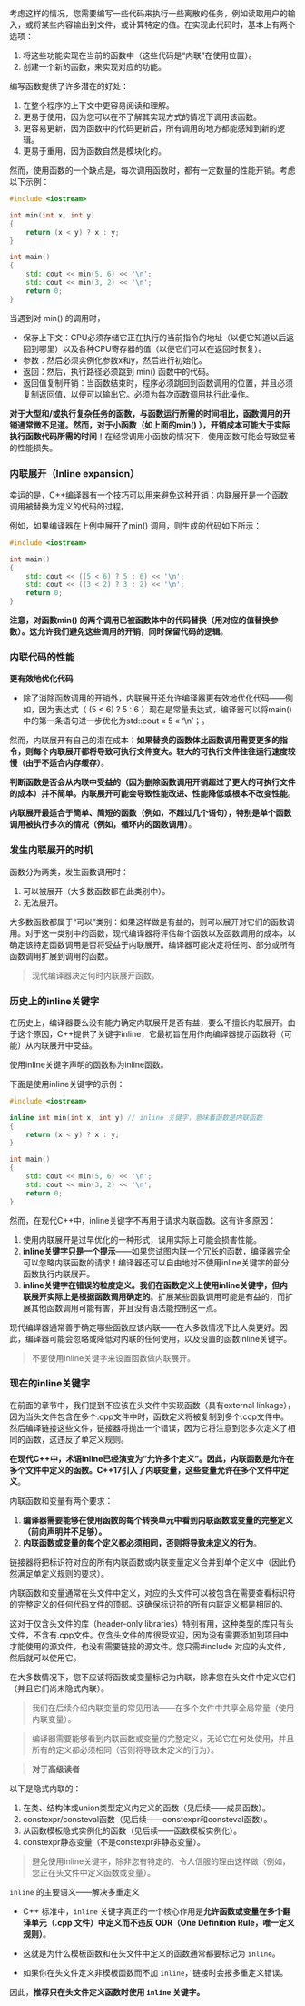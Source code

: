 考虑这样的情况，您需要编写一些代码来执行一些离散的任务，例如读取用户的输入，或将某些内容输出到文件，或计算特定的值。在实现此代码时，基本上有两个选项：

1. 将这些功能实现在当前的函数中（这些代码是“内联”在使用位置）。
2. 创建一个新的函数，来实现对应的功能。

编写函数提供了许多潜在的好处：

1. 在整个程序的上下文中更容易阅读和理解。
2. 更易于使用，因为您可以在不了解其实现方式的情况下调用该函数。
3. 更容易更新，因为函数中的代码更新后，所有调用的地方都能感知到新的逻辑。
4. 更易于重用，因为函数自然是模块化的。

然而，使用函数的一个缺点是，每次调用函数时，都有一定数量的性能开销。考虑以下示例：

```C++
#include <iostream>

int min(int x, int y)
{
    return (x < y) ? x : y;
}

int main()
{
    std::cout << min(5, 6) << '\n';
    std::cout << min(3, 2) << '\n';
    return 0;
}
```

当遇到对 min() 的调用时，
- 保存上下文：CPU必须存储它正在执行的当前指令的地址（以便它知道以后返回到哪里）以及各种CPU寄存器的值（以便它们可以在返回时恢复）。
- 参数：然后必须实例化参数x和y，然后进行初始化。
- 返回：然后，执行路径必须跳到 min() 函数中的代码。
- 返回值复制开销：当函数结束时，程序必须跳回到函数调用的位置，并且必须复制返回值，以便可以输出它。必须为每次函数调用执行此操作。

**对于大型和/或执行复杂任务的函数，与函数运行所需的时间相比，函数调用的开销通常微不足道。然而，对于小函数（如上面的min() ），开销成本可能大于实际执行函数代码所需的时间**！在经常调用小函数的情况下，使用函数可能会导致显著的性能损失。

### 内联展开（Inline expansion）

幸运的是，C++编译器有一个技巧可以用来避免这种开销：内联展开是一个函数调用被替换为定义的代码的过程。

例如，如果编译器在上例中展开了min() 调用，则生成的代码如下所示：

```C++
#include <iostream>

int main()
{
    std::cout << ((5 < 6) ? 5 : 6) << '\n';
    std::cout << ((3 < 2) ? 3 : 2) << '\n';
    return 0;
}
```

**注意，对函数min() 的两个调用已被函数体中的代码替换（用对应的值替换参数）。这允许我们避免这些调用的开销，同时保留代码的逻辑**。

### 内联代码的性能

**更有效地优化代码**
- 除了消除函数调用的开销外，内联展开还允许编译器更有效地优化代码——例如，因为表达式（ (5 < 6) ? 5 : 6 ）现在是常量表达式，编译器可以将main() 中的第一条语句进一步优化为std::cout « 5 « ‘\n’；。

然而，内联展开有自己的潜在成本：**如果替换的函数体比函数调用需要更多的指令，则每个内联展开都将导致可执行文件变大。较大的可执行文件往往运行速度较慢（由于不适合内存缓存）**。

**判断函数是否会从内联中受益的（因为删除函数调用开销超过了更大的可执行文件的成本）并不简单。内联展开可能会导致性能改进、性能降低或根本不改变性能**。

**内联展开最适合于简单、简短的函数（例如，不超过几个语句），特别是单个函数调用被执行多次的情况（例如，循环内的函数调用）**。

### 发生内联展开的时机

函数分为两类，发生函数调用时：

1. 可以被展开（大多数函数都在此类别中）。
2. 无法展开。

大多数函数都属于“可以”类别：如果这样做是有益的，则可以展开对它们的函数调用。对于这一类别中的函数，现代编译器将评估每个函数以及函数调用的成本，以确定该特定函数调用是否将受益于内联展开。编译器可能决定将任何、部分或所有函数调用扩展到调用的函数。

>现代编译器决定何时内联展开函数。


### 历史上的inline关键字
在历史上，编译器要么没有能力确定内联展开是否有益，要么不擅长内联展开。由于这个原因，C++提供了关键字inline，它最初旨在用作向编译器提示函数将（可能）从内联展开中受益。

使用inline关键字声明的函数称为inline函数。

下面是使用inline关键字的示例：


```C++
#include <iostream>

inline int min(int x, int y) // inline 关键字，意味着函数是内联函数
{
    return (x < y) ? x : y;
}

int main()
{
    std::cout << min(5, 6) << '\n';
    std::cout << min(3, 2) << '\n';
    return 0;
}
```

然而，在现代C++中，inline关键字不再用于请求内联函数。这有许多原因：

1. 使用内联展开是过早优化的一种形式，误用实际上可能会损害性能。
2. **inline关键字只是一个提示**——如果您试图内联一个冗长的函数，编译器完全可以忽略内联函数的请求！编译器还可以自由地对不使用inline关键字的部分函数执行内联展开。
3. **inline关键字在错误的粒度定义。我们在函数定义上使用inline关键字，但内联展开实际上是根据函数调用确定的**。扩展某些函数调用可能是有益的，而扩展其他函数调用可能有害，并且没有语法能控制这一点。

现代编译器通常善于确定哪些函数应该内联——在大多数情况下比人类更好。因此，编译器可能会忽略或降低对内联的任何使用，以及设置的函数inline关键字。


>不要使用inline关键字来设置函数做内联展开。

### 现在的inline关键字

在前面的章节中，我们提到不应该在头文件中实现函数（具有external linkage），因为当头文件包含在多个.cpp文件中时，函数定义将被复制到多个.ccp文件中。然后编译链接这些文件，链接器将抛出一个错误，因为它将注意到您多次定义了相同的函数，这违反了单定义规则。

**在现代C++中，术语inline已经演变为“允许多个定义”。因此，内联函数是允许在多个文件中定义的函数。C++17引入了内联变量，这些变量允许在多个文件中定义**。

内联函数和变量有两个要求：

1. **编译器需要能够在使用函数的每个转换单元中看到内联函数或变量的完整定义（前向声明并不足够）。**
2. **内联函数或变量的每个定义都必须相同，否则将导致未定义的行为**。

链接器将把标识符对应的所有内联函数或内联变量定义合并到单个定义中（因此仍然满足单定义规则的要求）。

内联函数和变量通常在头文件中定义，对应的头文件可以被包含在需要查看标识符的完整定义的任何代码文件的顶部。这确保标识符的所有内联定义都是相同的。

这对于仅含头文件的库（header-only libraries）特别有用，这种类型的库只有头文件，不含有.cpp文件。仅含头文件的库很受欢迎，因为没有需要添加到项目中才能使用的源文件，也没有需要链接的源文件。您只需#include 对应的头文件，然后就可以使用它。

在大多数情况下，您不应该将函数或变量标记为内联，除非您在头文件中定义它们（并且它们尚未隐式内联）。

>我们在后续介绍内联变量的常见用法——在多个文件中共享全局常量（使用内联变量）。

>编译器需要能够看到内联函数或变量的完整定义，无论它在何处使用，并且所有的定义都必须相同（否则将导致未定义的行为）。

>**对于高级读者**

以下是隐式内联的：

1. 在类、结构体或union类型定义内定义的函数（见后续——成员函数）。
2. constexpr/consteval函数（见后续——constexpr和consteval函数）。
3. 从函数模板隐式实例化的函数（见后续——函数模板实例化）。
4. constexpr静态变量（不是constexpr非静态变量）。

>避免使用inline关键字，除非您有特定的、令人信服的理由这样做（例如，您正在头文件中定义函数或变量）。


`inline` 的主要语义——解决多重定义
- C++ 标准中，`inline` 关键字真正的一个核心作用是**允许函数或变量在多个翻译单元（.cpp 文件）中定义而不违反 ODR（One Definition Rule，唯一定义规则）**。

- 这就是为什么模板函数和在头文件中定义的函数通常都要标记为 `inline`。
    
- 如果你在头文件定义非模板函数而不加 `inline`，链接时会报多重定义错误。
    

因此，**推荐只在头文件定义函数时使用 `inline` 关键字。**